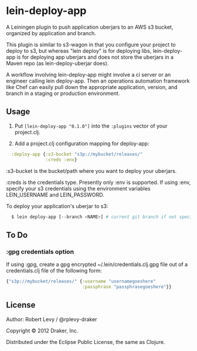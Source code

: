 # lein-deploy-app

A Leiningen plugin to push application uberjars to an AWS s3 bucket, organized
by application and branch.

This plugin is similar to s3-wagon in that you configure your project to deploy
to s3, but whereas "lein deploy" is for deploying libs, lein-deploy-app is for
deploying app uberjars and does not store the uberjars in a Maven repo (as
lein-deploy-uberjar does).

A workflow involving lein-deploy-app might involve a ci server or an engineer
calling lein deploy-app. Then an operations automation framework like Chef can
easily pull down the appropriate application, version, and branch in a staging
or production environment.

## Usage

1. Put `[lein-deploy-app "0.1.0"]` into the `:plugins` vector of your
project.clj.

2. Add a project.clj configuration mapping for deploy-app:
```clojure
  :deploy-app {:s3-bucket "s3p://mybucket/releases/"
               :creds :env}
```

:s3-bucket is the bucket/path where you want to deploy your uberjars.

:creds is the credentials type. Presently only :env is supported.
If using :env, specify your s3 credentials using the environment variables
LEIN_USERNAME and LEIN_PASSWORD.

To deploy your application's uberjar to s3:

```bash
  $ lein deploy-app [--branch <NAME>] # current git branch if not specified
```

## To Do

### :gpg credentials option

If using :gpg, create a gpg encrypted ~/.lein/credentials.clj.gpg file out of a
credentials.clj file of the following form:

```clojure
{"s3p://mybucket/releases/" {:username "usernamegoeshere"
                             :passphrase "passphrasegoeshere"}}
```

## License

Author: Robert Levy / @rplevy-draker

Copyright © 2012 Draker, Inc.

Distributed under the Eclipse Public License, the same as Clojure.
